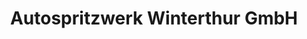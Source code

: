 ---
title: "Autospritzwerk Winterthur GmbH"
url: /winterthur/autospritzwerk-winterthur-gmbh/
shop: Autowerkstatt
---